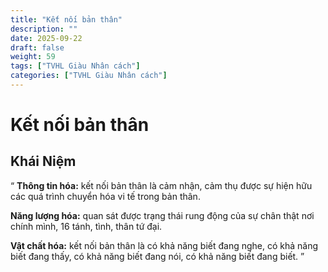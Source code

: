 ```yaml
---
title: "Kết nối bản thân"
description: ""
date: 2025-09-22
draft: false
weight: 59
tags: ["TVHL Giàu Nhân cách"]
categories: ["TVHL Giàu Nhân cách"]
---
```


# Kết nối bản thân

<!-- **Mã:** 
**Nhóm:**  -->

## Khái Niệm

“
**Thông tin hóa:** kết nối bản thân là cảm nhận, cảm thụ được sự hiện hữu các quá trình chuyển hóa vi tế trong bản thân.

**Năng lượng hóa:** quan sát được trạng thái rung động của sự chân thật nơi chính mình, 16 tánh, tình, thân tứ đại.

**Vật chất hóa:** kết nối bản thân là có khả năng biết đang nghe, có khả năng biết đang thấy, có khả năng biết đang nói, có khả năng biết đang biết.
”